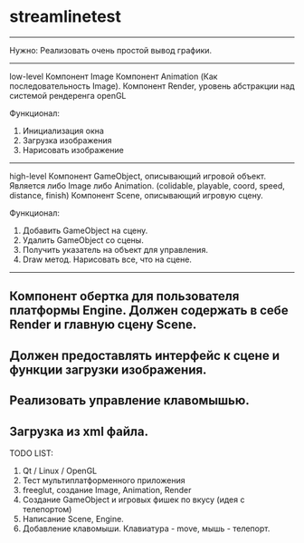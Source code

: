 # streamlinetest
---
Нужно:
Реализовать очень простой вывод графики.

---
low-level
Компонент Image
Компонент Animation (Как последовательность Image).
Компонент Render, уровень абстракции над системой рендеренга openGL

Функционал:
1. Инициализация окна
2. Загрузка изображения
3. Нарисовать изображение
---
high-level
Компонент GameObject, описывающий игровой объект. Является либо Image либо Animation. (colidable, playable, coord, speed, distance, finish)
Компонент Scene, описывающий игровую сцену.

Функционал:
1. Добавить GameObject на сцену.
2. Удалить GameObject со сцены.
3. Получить указатель на объект для управления.
4. Draw метод. Нарисовать все, что на сцене.
---
Компонент обертка для пользователя платформы Engine.
Должен содержать в себе Render и главную сцену Scene.
---
Должен предоставлять интерфейс к сцене и функции загрузки изображения.
---
Реализовать управление клавомышью.
---
Загрузка из xml файла.
---
TODO LIST:
1. Qt / Linux / OpenGL
2. Тест мультиплатформенного приложения
3. freeglut, создание Image, Animation, Render
4. Создание GameObject и игровых фишек по вкусу (идея с телепортом)
5. Написание Scene, Engine.
6. Добавление клавомыши. Клавиатура - move, мышь - телепорт.
